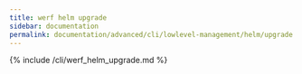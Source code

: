 ```yaml
---
title: werf helm upgrade
sidebar: documentation
permalink: documentation/advanced/cli/lowlevel-management/helm/upgrade.html
---
```


{% include /cli/werf_helm_upgrade.md %}
